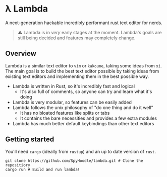 # λ Lambda
A next-generation hackable incredibly performant rust text editor for nerds.
> ⚠️ Lambda is in *very* early stages at the moment. Lambda's goals are still being decided and features may completely change.

## Overview
Lambda is a similar text editor to `vim` or `kakoune`, taking some ideas from `xi`.
The main goal is to build the best text editor possible by taking ideas from existing text editors and implementing them in the best possible way.

- Lambda is written in Rust, so it's incredibly fast and logical
  - It's also full of comments, so anyone can try and learn what it's doing
- Lambda is very modular, so features can be easily added
- Lambda follows the unix philosophy of "do one thing and do it well"
  - It has no bloated features like splits or tabs
  - It contains the bare necessities and provides a few extra modules
- Lambda has much better default keybindings than other text editors

## Getting started
You'll need `cargo` (ideally from `rustup`) and an up to date version of `rust`.
```
git clone https://github.com/SpyHoodle/lambda.git # Clone the repositiory
cargo run # Build and run lambda!
```
